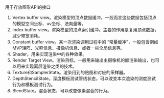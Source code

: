 用于存放图形API的接口


1. Vertex buffer view。渲染模型的顶点数据缓冲。一般而言这些数据包括顶点的模型空间坐标、uv坐标、法向量等。
2. Index buffer view。渲染模型的顶点索引缓冲。主要的作用是复用顶点数据，减少带宽消耗。
3. Constant buffer view。某一次渲染调用过程中的 “常量缓冲”，一般包含例如 MVP矩阵、光照信息、摄像机信息、或者一些全局信息等。
4. Shader。用来实现渲染中的各种效果。
5. Render Target View。渲染目标。一般用来输出主摄像机的额渲染输出，也可以用来实现离屏渲染之类的技术。
6. Texture和SamplerState。渲染用到的贴图和对应的采样器。
7. DepthStencilState。深度模板测试管线状态，可以改变本次渲染的测度测试行为和模板测试行为。
8. BlendState。混合状态，可以改变像素混合的行为。